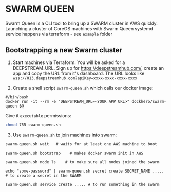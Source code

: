 # SWARM QUEEN

Swarm Queen is a CLI tool to bring up a SWARM cluster in AWS quickly.
Launching a cluster of CoreOS machines with Swarm Queen systemd service happens via terraform - see `example` folder

## Bootstrapping a new Swarm cluster

1. Start machines via Terraform. You will be asked for a DEEPSTREAM_URL.
Sign up for https://deepstreamhub.com/, create an app and copy the URL from it's dashboard.
The URL looks like `wss://013.deepstreamhub.com?apiKey=xxxx-xxxx-xxxx-xxxx`

2. Create a shell script `swarm-queen.sh` which calls our docker image:

```
#/bin/bash
docker run -it --rm -e "DEEPSTREAM_URL=<YOUR APP URL>" dockhero/swarm-queen $@
```

Give it `executable` permissions:

```bash
chmod 755 swarm-queen.sh
```

3. Use `swarm-queen.sh` to join machines into swarm:

```
swarm-queen.sh wait   # waits for at least one AWS machine to boot

swarm-queen.sh bootstrap    # makes docker swarm init in AWS

swarm-queen.sh node ls    # to make sure all nodes joined the swarm

echo "some-password" | swarm-queen.sh secret create SECRET_NAME ..... # to create a secret in the SWARM

swarm-queen.sh service create ..... # to run something in the swarm
```

